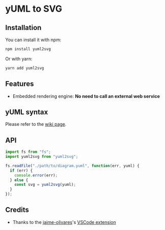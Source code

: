 # yUML to SVG

## Installation

You can install it with npm:

```bash
npm install yuml2svg
```

Or with yarn:

```bash
yarn add yuml2svg
```

## Features

* Embedded rendering engine: **No need to call an external web service**

## yUML syntax

Please refer to the
[wiki page](https://github.com/jaime-olivares/vscode-yuml/wiki).

## API

```js
import fs from "fs";
import yuml2svg from "yuml2svg";

fs.readFile("./path/to/diagram.yuml", function(err, yuml) {
  if (err) {
    console.error(err);
  } else {
    const svg = yuml2svg(yuml);
  }
});
```

## Credits

* Thanks to the [jaime-olivares](https://github.com/jaime-olivares)'s
  [VSCode extension](https://github.com/jaime-olivares/vscode-yuml)
